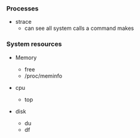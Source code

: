 
### Processes
* strace <command>
    * can see all system calls a command makes

### System resources

* Memory
    * free
    * /proc/meminfo

* cpu
    * top

* disk
    * du
    * df